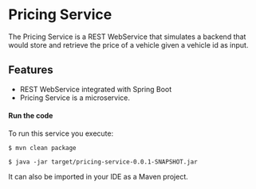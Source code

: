 # Pricing Service

The Pricing Service is a REST WebService that simulates a backend that
would store and retrieve the price of a vehicle given a vehicle id as
input. 


## Features

- REST WebService integrated with Spring Boot
- Pricing Service is a microservice.

#### Run the code

To run this service you execute:

```
$ mvn clean package
```

```
$ java -jar target/pricing-service-0.0.1-SNAPSHOT.jar
```

It can also be imported in your IDE as a Maven project.

